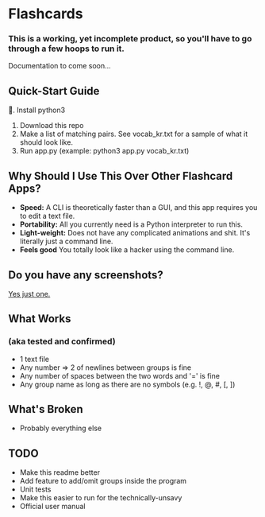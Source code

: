 # Flashcards

### This is a working, yet incomplete product, so you'll have to go through a few hoops to run it.

Documentation to come soon...

## Quick-Start Guide

:snake:. Install python3
1. Download this repo
2. Make a list of matching pairs. See vocab_kr.txt for a sample of what it should look like.
3. Run app.py (example: python3 app.py vocab_kr.txt)

## Why Should I Use This Over Other Flashcard Apps?
- **Speed:** A CLI is theoretically faster than a GUI, and this app requires you to edit a text file.
- **Portability:** All you currently need  is a Python interpreter to run this.
- **Light-weight:** Does not have any complicated animations and shit. It's literally just a command line.
- **Feels good** You totally look like a hacker using the command line.

## Do you have any screenshots?
[Yes just one.](https://imgur.com/a/uuBiZD3)

## What Works
### (aka tested and confirmed)
- 1 text file
- Any number => 2 of newlines between groups is fine
- Any number of spaces between the two words and '=' is fine
- Any group name as long as there are no symbols (e.g. !, @, #, [, ])

## What's Broken
- Probably everything else

## TODO
- Make this readme better
- Add feature to add/omit groups inside the program
- Unit tests
- Make this easier to run for the technically-unsavy
- Official user manual